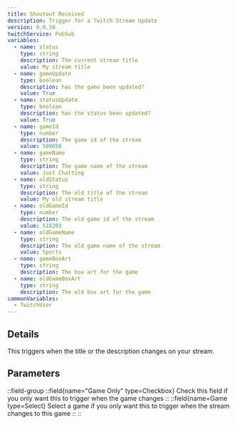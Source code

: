 ```yaml
---
title: Shoutout Received
description: Trigger for a Twitch Stream Update
version: 0.0.30
twitchService: PubSub
variables:
  - name: status
    type: string
    description: The current stream title
    value: My stream title
  - name: gameUpdate
    type: boolean
    description: has the game been updated?
    value: True
  - name: statusUpdate
    type: boolean
    description: has the status been updated?
    value: True
  - name: gameId
    type: number
    description: The game id of the stream
    value: 509658
  - name: gameName
    type: string
    description: The game name of the stream
    value: Just Chatting
  - name: oldStatus
    type: string
    description: The old title of the stream
    value: My old stream title
  - name: oldGameId
    type: number
    description: The old game id of the stream
    value: 518203
  - name: oldGameName
    type: string
    description: The old game name of the stream
    value: Sports
  - name: gameBoxArt
    type: string
    description: The box art for the game
  - name: oldGameBoxArt
    type: string
    description: The old box art for the game
commonVariables:
  - TwitchUser
---
```


## Details
This triggers when the title or the description changes on your stream.

## Parameters
::field-group
  ::field{name="Game Only" type=Checkbox}
    Check this field if you only want this to trigger when the game changes
  ::
  ::field{name=Game type=Select}
    Select a game if you only want this to trigger when the stream changes to this game
  ::
::